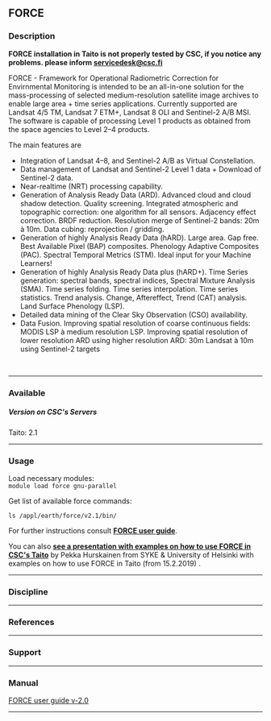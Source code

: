 ## FORCE

### Description

**FORCE installation in Taito is not properly tested by CSC, if you
notice any problems. please inform servicedesk@csc.fi**

FORCE - Framework for Operational Radiometric Correction for
Envirnmental Monitoring is intended to be an all-in-one solution for the
mass-processing of selected medium-resolution satellite image archives
to enable large area + time series applications. Currently supported are
Landsat 4/5 TM, Landsat 7 ETM+, Landsat 8 OLI and Sentinel-2 A/B MSI.
The software is capable of processing Level 1 products as obtained from
the space agencies to Level 2–4 products.

The main features are

-   Integration of Landsat 4–8, and Sentinel-2 A/B as Virtual
    Constellation.
-   Data management of Landsat and Sentinel-2 Level 1 data + Download of
    Sentinel-2 data.
-   Near-realtime (NRT) processing capability.
-   Generation of Analysis Ready Data (ARD). Advanced cloud and cloud
    shadow detection. Quality screening. Integrated atmospheric and
    topographic correction: one algorithm for all sensors. Adjacency
    effect correction. BRDF reduction. Resolution merge of Sentinel-2
    bands: 20m à 10m. Data cubing: reprojection / gridding.
-   Generation of highly Analysis Ready Data (hARD). Large area. Gap
    free. Best Available Pixel (BAP) composites. Phenology Adaptive
    Composites (PAC). Spectral Temporal Metrics (STM). Ideal input for
    your Machine Learners!
-   Generation of highly Analysis Ready Data plus (hARD+). Time Series
    generation: spectral bands, spectral indices, Spectral Mixture
    Analysis (SMA). Time series folding. Time series interpolation. Time
    series statistics. Trend analysis. Change, Aftereffect, Trend (CAT)
    analysis. Land Surface Phenology (LSP).
-   Detailed data mining of the Clear Sky Observation (CSO)
    availability.
-   Data Fusion. Improving spatial resolution of coarse continuous
    fields: MODIS LSP à medium resolution LSP. Improving spatial
    resolution of lower resolution ARD using higher resolution ARD: 30m
    Landsat à 10m using Sentinel-2 targets

 

------------------------------------------------------------------------

### Available

##### Version on CSC's Servers

Taito: 2.1

------------------------------------------------------------------------

### Usage

Load necessary modules:  
`module load force gnu-parallel`

Get list of available force commands:

`ls /appl/earth/force/v2.1/bin/`

For further instructions consult **[FORCE user guide]**.

You can also **[see a presentation with examples on how to use FORCE in
CSC's Taito]** by Pekka Hurskainen from SYKE & University of Helsinki
with examples on how to use FORCE in Taito (from 15.2.2019) .

------------------------------------------------------------------------

### Discipline

------------------------------------------------------------------------

### References

------------------------------------------------------------------------

### Support

------------------------------------------------------------------------

### Manual

[FORCE user guide v-2.0][FORCE user guide]

------------------------------------------------------------------------

  [FORCE user guide]: https://www.uni-trier.de/fileadmin/fb6/prof/FER/Downloads/Software/FORCE/FORCE-user-guide-v-2-0.pdf
  [see a presentation with examples on how to use FORCE in CSC's Taito]:
    https://research.csc.fi/documents/48467/73370/Satellite_time_series_processing_with_FORCE/45872b86-36fb-470d-910f-d29930767ecd
